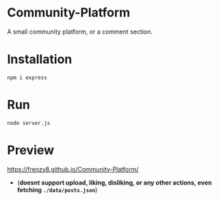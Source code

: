 # Community-Platform
A small community platform, or a comment section.

# Installation
```npm i express```

# Run
```node server.js```

# Preview
https://frenzy8.github.io/Community-Platform/ 
- (**doesnt support upload, liking, disliking, or any other actions, even fetching ```./data/posts.json```**)
